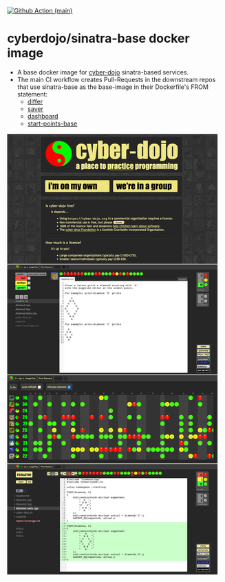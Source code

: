 [![Github Action (main)](https://github.com/cyber-dojo/sinatra-base/actions/workflows/main.yml/badge.svg)](https://github.com/cyber-dojo/sinatra-base/actions)

# cyberdojo/sinatra-base docker image

- A base docker image for [cyber-dojo](http://cyber-dojo.org) sinatra-based services.
- The main CI workflow creates Pull-Requests in the downstream repos
that use sinatra-base as the base-image in their Dockerfile's FROM statement:
  - [differ](https://github.com/cyber-dojo/differ)
  - [saver](https://github.com/cyber-dojo/saver)
  - [dashboard](https://github.com/cyber-dojo/dashboard)
  - [start-points-base](https://github.com/cyber-dojo/start-points-base)

![cyber-dojo.org home page](https://github.com/cyber-dojo/cyber-dojo/blob/master/shared/home_page_snapshot.png)
